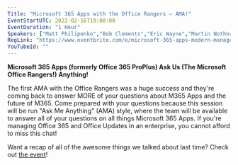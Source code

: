 ```yaml
---
Title: "Microsoft 365 Apps with the Office Rangers – AMA!"
EventStartUTC: 2022-02-16T19:00:00
EventDuration: "1 Hour"
Speakers: ["Matt Philipenko","Bob Clements","Eric Wayne","Martin Nothnagel", "Amesh Mansukhani"]
RegLink: "https://www.eventbrite.com/e/microsoft-365-apps-modern-management-with-the-office-rangers-ama-tickets-245933241947"
YouTubeId: ""
---
```


**Microsoft 365 Apps (formerly Office 365 ProPlus) Ask Us (The Microsoft Office Rangers!) Anything!**

The first AMA with the Office Rangers was a huge success and they're coming back to answer MORE of your questions about M365 Apps and the future of M365. Come prepared with your questions because this session will be run "Ask Me Anything" (AMA) style, where the team will be available to answer all of your questions on all things Microsoft 365 Apps. If you're managing Office 365 and Office Updates in an enterprise, you cannot afford to miss this chat!

Want a recap of all of the awesome things we talked about last time?  Check out [the event](/events/2021-09-29-m365-apps-admin-center-ama/)!